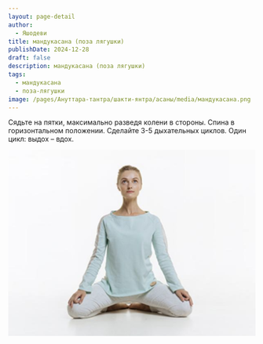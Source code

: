 ```yaml
---
layout: page-detail
author:
  - Яшодеви
title: мандукасана (поза лягушки)
publishDate: 2024-12-28
draft: false
description: мандукасана (поза лягушки)
tags:
  - мандукасана
  - поза-лягушки
image: /pages/Ануттара-тантра/шакти-янтра/асаны/media/мандукасана.png
---
```

Сядьте на пятки, максимально разведя колени в стороны. Спина в горизонтальном положении. Сделайте 3-5 дыхательных циклов. Один цикл: выдох – вдох.

![мандукасана](pages/ануттара-тантра/йога/шакти-янтра/кундалини-йога/асаны/асаны%201%20ступени/media/мандукасана.png)



